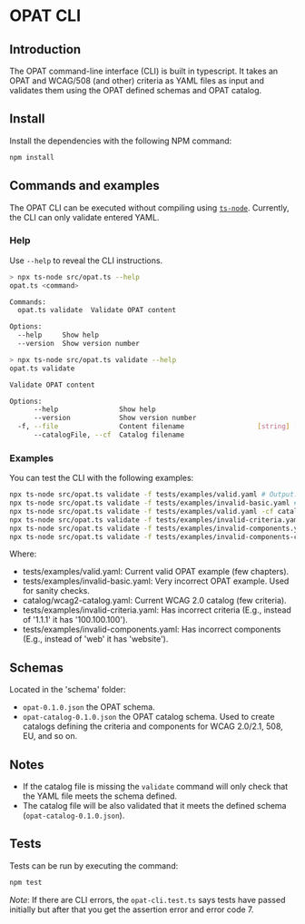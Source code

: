 # OPAT CLI

## Introduction

The OPAT command-line interface (CLI) is built in typescript. It takes an OPAT and WCAG/508 (and other) criteria as YAML files as input and validates them using the OPAT defined schemas and OPAT catalog.

## Install

Install the dependencies with the following NPM command:

```bash
npm install
```

## Commands and examples

The OPAT CLI can be executed without compiling using [`ts-node`](https://typestrong.org/ts-node/). Currently, the CLI can only validate entered YAML.

### Help

Use `--help` to reveal the CLI instructions.

```bash
> npx ts-node src/opat.ts --help
opat.ts <command>

Commands:
  opat.ts validate  Validate OPAT content

Options:
  --help     Show help                                                 [boolean]
  --version  Show version number                                       [boolean]

> npx ts-node src/opat.ts validate --help
opat.ts validate

Validate OPAT content

Options:
      --help               Show help                                   [boolean]
      --version            Show version number                         [boolean]
  -f, --file               Content filename                  [string] [required]
      --catalogFile, --cf  Catalog filename                             [string]
```

### Examples

You can test the CLI with the following examples:

```bash
npx ts-node src/opat.ts validate -f tests/examples/valid.yaml # Output: Valid!
npx ts-node src/opat.ts validate -f tests/examples/invalid-basic.yaml # Output: Invalid: ...
npx ts-node src/opat.ts validate -f tests/examples/valid.yaml -cf catalog/wcag2-catalog.yaml # Output: Valid!
npx ts-node src/opat.ts validate -f tests/examples/invalid-criteria.yaml -cf catalog/wcag2-catalog.yaml # Output: Invalid: ...
npx ts-node src/opat.ts validate -f tests/examples/invalid-components.yaml --cf catalog/wcag2-catalog.yaml # Output: Invalid: ...
npx ts-node src/opat.ts validate -f tests/examples/invalid-components-criteria.yaml --cf catalog/wcag2-catalog.yaml # Output: Invalid: ...
```

Where:

- tests/examples/valid.yaml: Current valid OPAT example (few chapters).
- tests/examples/invalid-basic.yaml: Very incorrect OPAT example. Used for sanity checks.
- catalog/wcag2-catalog.yaml: Current WCAG 2.0 catalog (few criteria).
- tests/examples/invalid-criteria.yaml: Has incorrect criteria (E.g., instead of '1.1.1' it has '100.100.100').
- tests/examples/invalid-components.yaml: Has incorrect components (E.g., instead of 'web' it has 'website').

## Schemas

Located in the 'schema' folder:

- `opat-0.1.0.json` the OPAT schema.
- `opat-catalog-0.1.0.json` the OPAT catalog schema. Used to create catalogs defining the criteria and components for WCAG 2.0/2.1, 508, EU, and so on.

## Notes

- If the catalog file is missing the `validate` command will only check that the YAML file meets the schema defined.
- The catalog file will be also validated that it meets the defined schema (`opat-catalog-0.1.0.json`).

## Tests

Tests can be run by executing the command:

```bash
npm test
```

_Note_: If there are CLI errors, the `opat-cli.test.ts` says tests have passed initially but after that you get the assertion error and error code 7.
